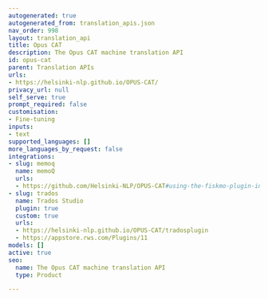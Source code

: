 ```yaml
---
autogenerated: true
autogenerated_from: translation_apis.json
nav_order: 998
layout: translation_api
title: Opus CAT
description: The Opus CAT machine translation API
id: opus-cat
parent: Translation APIs
urls:
- https://helsinki-nlp.github.io/OPUS-CAT/
privacy_url: null
self_serve: true
prompt_required: false
customisation:
- Fine-tuning
inputs:
- text
supported_languages: []
more_languages_by_request: false
integrations:
- slug: memoq
  name: memoQ
  urls:
  - https://github.com/Helsinki-NLP/OPUS-CAT#using-the-fiskmo-plugin-in-memoq
- slug: trados
  name: Trados Studio
  plugin: true
  custom: true
  urls:
  - https://helsinki-nlp.github.io/OPUS-CAT/tradosplugin
  - https://appstore.rws.com/Plugins/11
models: []
active: true
seo:
  name: The Opus CAT machine translation API
  type: Product

---
```


